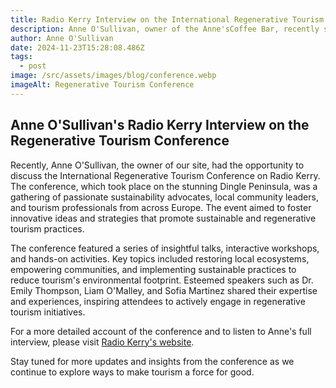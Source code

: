 ```yaml
---
title: Radio Kerry Interview on the International Regenerative Tourism Conference
description: Anne O'Sullivan, owner of the Anne'sCoffee Bar, recently shared insights on Radio Kerry about the International Regenerative Tourism Conference held on the Dingle Peninsula. The conference brought together sustainability advocates to discuss and implement regenerative tourism practices.
author: Anne O'Sullivan
date: 2024-11-23T15:28:08.486Z
tags:
  - post
image: /src/assets/images/blog/conference.webp
imageAlt: Regenerative Tourism Conference
---
```


## Anne O'Sullivan's Radio Kerry Interview on the Regenerative Tourism Conference

Recently, Anne O'Sullivan, the owner of our site, had the opportunity to discuss the International Regenerative Tourism Conference on Radio Kerry. The conference, which took place on the stunning Dingle Peninsula, was a gathering of passionate sustainability advocates, local community leaders, and tourism professionals from across Europe. The event aimed to foster innovative ideas and strategies that promote sustainable and regenerative tourism practices.

The conference featured a series of insightful talks, interactive workshops, and hands-on activities. Key topics included restoring local ecosystems, empowering communities, and implementing sustainable practices to reduce tourism's environmental footprint. Esteemed speakers such as Dr. Emily Thompson, Liam O'Malley, and Sofia Martinez shared their expertise and experiences, inspiring attendees to actively engage in regenerative tourism initiatives.

For a more detailed account of the conference and to listen to Anne's full interview, please visit [Radio Kerry's website](https://www.radiokerry.ie/podcasts/in-business/regenerative-tourism-conference-410345).

Stay tuned for more updates and insights from the conference as we continue to explore ways to make tourism a force for good.
